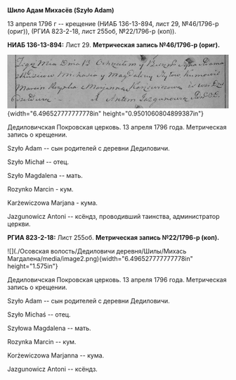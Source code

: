 **Шило Адам Михасёв (Szyło Adam)**

13 апреля 1796 г -- крещение (НИАБ 136-13-894, лист 29, №46/1796-р
(ориг)), (РГИА 823-2-18, лист 255об, №22/1796-р (коп)).

**НИАБ 136-13-894:** Лист 29. **Метрическая запись №46/1796-р (ориг).**

![](./media/dc8b1863b7de81e44417ef19757be1ecdb6f3bb7.png){width="6.496527777777778in"
height="0.9501060804899387in"}

Дедиловичская Покровская церковь. 13 апреля 1796 года. Метрическая
запись о крещении.

Szyło Adam -- сын родителей с деревни Дедиловичи.

Szyło Michał -- отец.

Szyło Magdalena -- мать.

Rozynko Marcin - кум.

Karżewiczowa Marjana - кума.

Jazgunowicz Antoni -- ксёндз, проводивший таинства, администратор
церкви.

**РГИА 823-2-18:** Лист 255об. **Метрическая запись №22/1796-р (коп).**

![](./Осовская волость/Дедиловичи деревня/Шилы/Михась Магдалена/media/image2.png){width="6.496527777777778in"
height="1.575in"}

Дедиловичская Покровская церковь. 13 апреля 1796 года. Метрическая
запись о крещении.

Szyło Adam -- сын родителей с деревни Дедиловичи.

Szyło Michaś -- отец.

Szyłowa Magdalena -- мать.

Rozynka Marcin -- кум.

Korżewiczowa Marjanna -- кума.

Jazgunowicz Antoni -- ксёндз.
